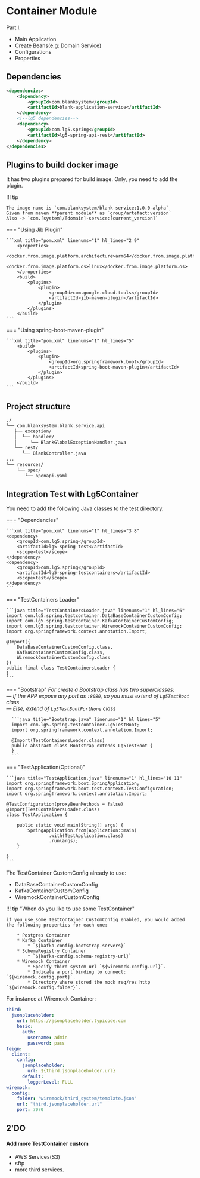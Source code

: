 # Container Module
Part I.

- Main Application
- Create Beans(e.g: Domain Service)
- Configurations
- Properties

## Dependencies
```xml title="pom.xml" linenums="1" hl_lines="4 9"
<dependencies>
    <dependency>
        <groupId>com.blanksystem</groupId>
        <artifactId>blank-application-service</artifactId>
    </dependency>
    <!--lg5 dependencies-->
    <dependency>
        <groupId>com.lg5.spring</groupId>
        <artifactId>lg5-spring-api-rest</artifactId>
    </dependency>
</dependencies>
```

## Plugins to build docker image 

It has two plugins prepared for build image. Only, you need to add the plugin.

!!! tip 

    The image name is `com.blanksystem/blank-service:1.0.0-alpha`   
    Given from maven **parent module** as `group/artefact:version`  
    Also -> `com.[system]/[domain]-service:[current_version]`

=== "Using Jib Plugin"

    ```xml title="pom.xml" linenums="1" hl_lines="2 9"
        <properties>
            <docker.from.image.platform.architecture>arm64</docker.from.image.platform.architecture>
            <docker.from.image.platform.os>linux</docker.from.image.platform.os>
        </properties>
        <build>
            <plugins>
                <plugin>
                    <groupId>com.google.cloud.tools</groupId>
                    <artifactId>jib-maven-plugin</artifactId>
                </plugin>
            </plugins>
        </build>
    ```

=== "Using spring-boot-maven-plugin"

    ```xml title="pom.xml" linenums="1" hl_lines="5"
        <build>
            <plugins>
                <plugin>
                    <groupId>org.springframework.boot</groupId>
                    <artifactId>spring-boot-maven-plugin</artifactId>
                </plugin>
            </plugins>
        </build>
    ```

## Project structure
```markdown linenums="1" hl_lines="11"
./
└── com.blanksystem.blank.service.api
   ├── exception/
   │  └── handler/
   │     └── BlankGlobalExceptionHandler.java
   └── rest/
      └── BlankController.java
...
└── resources/
    └── spec/
       └── openapi.yaml
``` 

## Integration Test with Lg5Container

You need to add the following Java classes to the test directory.

=== "Dependencies"

    ```xml title="pom.xml" linenums="1" hl_lines="3 8"
    <dependency>
        <groupId>com.lg5.spring</groupId>
        <artifactId>lg5-spring-test</artifactId>
        <scope>test</scope>
    </dependency>
    <dependency>
        <groupId>com.lg5.spring</groupId>
        <artifactId>lg5-spring-testcontainers</artifactId>
        <scope>test</scope>
    </dependency>
    ```

=== "TestContainers Loader"

    ```java title="TestContainersLoader.java" linenums="1" hl_lines="6"
    import com.lg5.spring.testcontainer.DataBaseContainerCustomConfig;
    import com.lg5.spring.testcontainer.KafkaContainerCustomConfig;
    import com.lg5.spring.testcontainer.WiremockContainerCustomConfig;
    import org.springframework.context.annotation.Import;
    
    @Import({
        DataBaseContainerCustomConfig.class,
        KafkaContainerCustomConfig.class,
        WiremockContainerCustomConfig.class
    })
    public final class TestContainersLoader {
    }
    ```

=== "Bootstrap"
    _For create a Bootstrap class has two superclasses:     
    — If the APP expose any port as `:8080`, so you must extend of `Lg5TestBoot` class            
    — Else, extend of `Lg5TestBootPortNone` class_

      ```java title="Bootstrap.java" linenums="1" hl_lines="5"
      import com.lg5.spring.testcontainer.Lg5TestBoot;
      import org.springframework.context.annotation.Import;
    
      @Import(TestContainersLoader.class)
      public abstract class Bootstrap extends Lg5TestBoot {
      }
      ```

=== "TestApplication(Optional)"

    ```java title="TestApplication.java" linenums="1" hl_lines="10 11"
    import org.springframework.boot.SpringApplication;
    import org.springframework.boot.test.context.TestConfiguration;
    import org.springframework.context.annotation.Import;
    
    @TestConfiguration(proxyBeanMethods = false)
    @Import(TestContainersLoader.class)
    class TestApplication {

        public static void main(String[] args) {
            SpringApplication.from(Application::main)
                    .with(TestApplication.class)
                    .run(args);
        }

    }
    ```
The TestContainer CustomConfig already to use:  

* DataBaseContainerCustomConfig
* KafkaContainerCustomConfig
* WiremockContainerCustomConfig

!!! tip "When do you like to use some TestContainer"

    if you use some TestContainer CustomConfig enabled, you would added the following properties for each one: 

        * Postgres Container            
        * Kafka Container       
            * `${kafka-config.bootstrap-servers}`       
        * SchemaRegistry Container      
            * `${kafka-config.schema-registry-url}`     
        * Wiremock Container        
            * Specify third system url `${wiremock.config.url}`.        
            * Indicate a port binding to connect: `${wiremock.config.port}`.       
            * Directory where stored the mock req/res http `${wiremock.config.folder}`.     
For instance at Wiremock Container:
```yaml title="application.yaml" hl_lines="1 2 3 12 18"
third:
  jsonplaceholder:
    url: https://jsonplaceholder.typicode.com
    basic:
      auth:
        username: admin
        password: pass
feign:
  client:
    config:
      jsonplaceholder:
        url: ${third.jsonplaceholder.url}
      default:
        loggerLevel: FULL
wiremock:
  config:
    folder: "wiremock/third_system/template.json"
    url: "third.jsonplaceholder.url"
    port: 7070
```
## 2'DO

#### Add more TestContainer custom
  * AWS Services(S3)
  * sftp
  * more third services.